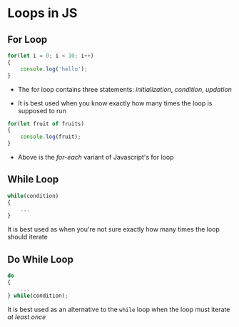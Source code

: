 # Loops in JS

## For Loop

```js
for(let i = 0; i < 10; i++)
{
    console.log('hello');
}
```

- The for loop contains three statements: *initialization*, *condition*, *updation*

- It is best used when you know exactly how many times the loop is supposed to run

```js
for(let fruit of fruits)
{
    console.log(fruit);
}
```

- Above is the *for-each* variant of Javascript's for loop

## While Loop

```js
while(condition)
{
    ...
}
```

It is best used as when you're not sure exactly how many times the loop should
iterate

## Do While Loop

```js
do
{
    ...
} while(condition);
```

It is best used as an alternative to the `while` loop when the loop must iterate
*at least once*
